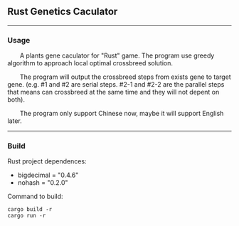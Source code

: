 ## Rust Genetics Caculator
---
### Usage
&emsp;&emsp;A plants gene caculator for "Rust" game. The program use greedy algorithm to approach local optimal crossbreed solution.

&emsp;&emsp;The program will output the crossbreed steps from exists gene to target gene. (e.g. #1 and #2 are serial steps. #2-1 and #2-2 are the parallel steps that means can crossbreed at the same time and they will not depent on both).

&emsp;&emsp;The program only support Chinese now, maybe it will support English later.

---
### Build 
Rust project dependences:
- bigdecimal = "0.4.6"
- nohash = "0.2.0"

Command to build:
``` shell
cargo build -r
cargo run -r
```